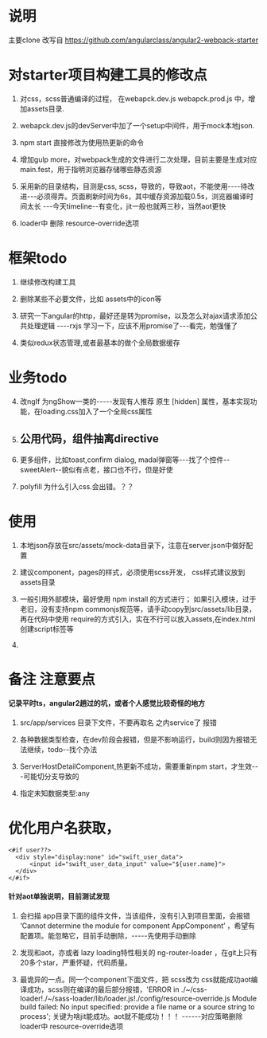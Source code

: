 # 说明

主要clone 改写自 https://github.com/angularclass/angular2-webpack-starter

# 对starter项目构建工具的修改点

1. 对css，scss普通编译的过程， 在webapck.dev.js webapck.prod.js 中，增加assets目录.

2. webapck.dev.js的devServer中加了一个setup中间件，用于mock本地json.

3. npm start 直接修改为使用热更新的命令

4. 增加gulp more，对webpack生成的文件进行二次处理，目前主要是生成对应main.fest，用于指明浏览器存储哪些静态资源

5. 采用新的目录结构，目测是css, scss，导致的，导致aot，不能使用----待改进---必须得弄。页面刷新时间为6s，其中缓存资源加载0.5s，浏览器编译时间太长 ---今天timeline--有变化，jit一般也就两三秒，当然aot更快

6. loader中 删除 resource-override选项
# 框架todo

1. 继续修改构建工具

2. 删除某些不必要文件，比如 assets中的icon等

3. 研究一下angular的http，最好还是转为promise，以及怎么对ajax请求添加公共处理逻辑
  ----rxjs 学习一下，应该不用promise了---看完，勉强懂了

4. 类似redux状态管理,或者最基本的做个全局数据缓存

# 业务todo
4. 改ngIf 为ngShow一类的-----发现有人推荐 原生 [hidden] 属性，基本实现功能，在loading.css加入了一个全局css属性
5. 公用代码，组件抽离directive
    -
6. 更多组件，比如toast,confirm dialog, madal弹窗等---找了个控件--sweetAlert--貌似有点老，接口也不行，但是好使

7. polyfill 为什么引入css.会出错。？？


# 使用

1. 本地json存放在src/assets/mock-data目录下，注意在server.json中做好配置

2. 建议component，pages的样式，必须使用scss开发， css样式建议放到assets目录

3. 一般引用外部模块，最好使用 npm install 的方式进行； 如果引入模块，过于老旧，没有支持npm commonjs规范等，请手动copy到src/assets/lib目录，再在代码中使用 require的方式引入，实在不行可以放入assets,在index.html创建script标签等

4.

# 备注 注意要点


#### 记录平时ts，angular2趟过的坑，或者个人感觉比较奇怪的地方

1. src/app/services 目录下文件，不要再取名 之内service了 报错

2. 各种数据类型检查，在dev阶段会报错，但是不影响运行，build则因为报错无法继续，todo--找个办法

3. ServerHostDetailComponent,热更新不成功，需要重新npm start，才生效---可能切分支导致的

4. 指定未知数据类型:any
# 优化用户名获取，

  ```
  <#if user??>
    <div style="display:none" id="swift_user_data">
        <input id="swift_user_data_input" value="${user.name}">
    </div>
  </#if>
  ```

 #### 针对aot单独说明，目前测试发现

 1. 会扫描 app目录下面的组件文件，当该组件，没有引入到项目里面，会报错
    ‘Cannot determine the module for component AppComponent’
    ，希望有配置项。能忽略它，目前手动删除，-----先使用手动删除

2. 发现和aot，亦或者 lazy loading特性相关的 ng-router-loader ，在git上只有20多个star，严重怀疑，代码质量。

3. 最诡异的一点。同一个component下面文件，把 scss改为 css就能成功aot编译成功，scss则在编译的最后部分报错，'ERROR in ./~/css-loader!./~/sass-loader/lib/loader.js!./config/resource-override.js
Module build failed: No input specified: provide a file name or a source string to process';
关键为啥jit能成功。aot就不能成功！！！ ------对应策略删除loader中 resource-override选项
